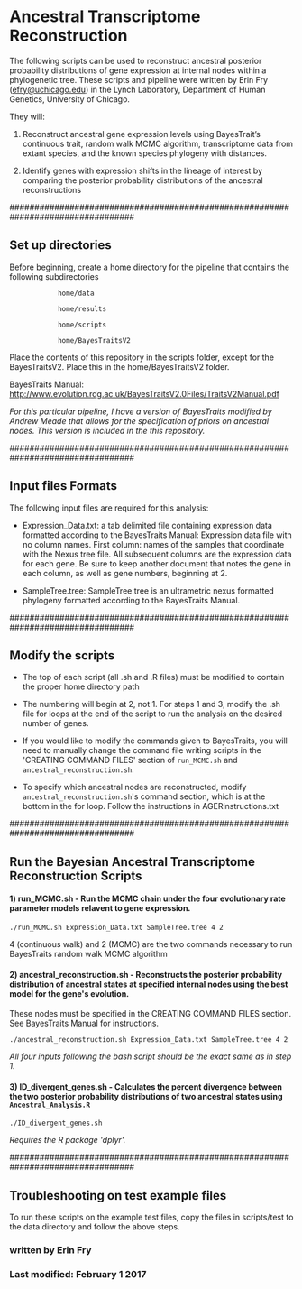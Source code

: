 # Ancestral Transcriptome Reconstruction

The following scripts can be used to reconstruct ancestral posterior probability distributions of gene expression at internal nodes within a phylogenetic tree. These scripts and pipeline were written by Erin Fry (efry@uchicago.edu) in the Lynch Laboratory, Department of Human Genetics, University of Chicago.

They will:

1) Reconstruct ancestral gene expression levels using BayesTrait’s continuous trait, random walk MCMC algorithm, transcriptome data from extant species, and the known species phylogeny with distances.

2) Identify genes with expression shifts in the lineage of interest by comparing the posterior probability distributions of the ancestral reconstructions


#################################################################################

## Set up directories

Before beginning, create a home directory for the pipeline that contains the following subdirectories

				home/data  		
				
				home/results
				
				home/scripts
				
				home/BayesTraitsV2
				
				
Place the contents of this repository in the scripts folder, except for the BayesTraitsV2. Place this in the home/BayesTraitsV2 folder.

BayesTraits Manual: http://www.evolution.rdg.ac.uk/BayesTraitsV2.0Files/TraitsV2Manual.pdf

*For this particular pipeline, I have a version of BayesTraits modified by Andrew Meade that allows for the specification of priors on ancestral nodes. This version is included in the this repository.*

#################################################################################

## Input files Formats

The following input files are required for this analysis:

 - Expression_Data.txt: a tab delimited file containing expression data formatted according to the BayesTraits Manual: Expression data file with no column names. First column: names of the samples that coordinate with the Nexus tree file. All subsequent columns are the expression data for each gene. Be sure to keep another document that notes the gene in each column, as well as gene numbers, beginning at 2.

 - SampleTree.tree: SampleTree.tree is an ultrametric nexus formatted phylogeny formatted according to the BayesTraits Manual.


#################################################################################

## Modify the scripts

 - The top of each script (all .sh and .R files) must be modified to contain the proper home directory path

 - The numbering will begin at 2, not 1. For steps 1 and 3, modify the .sh file for loops at the end of the script to run the analysis on the desired number of genes.

 - If you would like to modify the commands given to BayesTraits, you will need to manually change the command file writing scripts in the 'CREATING COMMAND FILES' section of `run_MCMC.sh` and `ancestral_reconstruction.sh`. 

 - To specify which ancestral nodes are reconstructed, modify `ancestral_reconstruction.sh`'s command section, which is at the bottom in the for loop. Follow the instructions in AGERinstructions.txt

#################################################################################

## Run the Bayesian Ancestral Transcriptome Reconstruction Scripts


#### 1) run_MCMC.sh - Run the MCMC chain under the four evolutionary rate parameter models relavent to gene expression. 

```
./run_MCMC.sh Expression_Data.txt SampleTree.tree 4 2
```
   
4 (continuous walk) and 2 (MCMC) are the two commands necessary to run BayesTraits random walk MCMC algorithm


#### 2) ancestral_reconstruction.sh - Reconstructs the posterior probability distribution of ancestral states at specified internal nodes using the best model for the gene's evolution. 
   These nodes must be specified in the CREATING COMMAND FILES section. See BayesTraits Manual for instructions.
```
./ancestral_reconstruction.sh Expression_Data.txt SampleTree.tree 4 2
```
   
_All four inputs following the bash script should be the exact same as in step 1._


#### 3) ID_divergent_genes.sh - Calculates the percent divergence between the two posterior probability distributions of two ancestral states using `Ancestral_Analysis.R`

```
./ID_divergent_genes.sh
```

_Requires the R package 'dplyr'._

#################################################################################

## Troubleshooting on test example files

To run these scripts on the example test files, copy the files in scripts/test to the data directory and follow the above steps.

### written by Erin Fry
### Last modified: February 1 2017